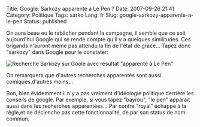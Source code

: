Title: Google: Sarkozy apparenté à Le Pen ?
Date: 2007-09-26 21:41
Category: Politique
Tags: sarko
Lang: fr
Slug: google-sarkozy-apparente-a-le-pen
Status: published

<humour>On aura beau eu le rabâcher pendant la campagne, il semble que ce soit
aujourd'hui Google qui se rende compte qu'il y a quelques similitudes. Ces
brigands n'auront même pas attendu la fin de l'état de grâce... Tapez donc
"sarkozy" dans Google pour le constater:</humour>

![Recherche Sarkozy sur Goole avec résultat "apparenté à Le
Pen"]({static}/media/vrac/sarko-le-pen.png)

On remarquera que d'autres recherches apparentés sont aussi comiques,d'autres
moins...

Bon, bien évidemment il n'y a pas vraiment d'idéologie politique derrière les
conseils de google. Par exemple, si vous tapez "bayrou", "le pen" apparait
aussi dans les recherches apparentées... Par contre "royal" échappe à la
règle,et ne déclenche pas cette fonctionnalité, de par son status de nom
commun.
